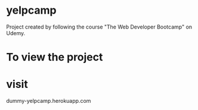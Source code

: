 # yelpcamp
Project created by following the course "The Web Developer Bootcamp" on Udemy.

# To view the project
# visit 
dummy-yelpcamp.herokuapp.com
